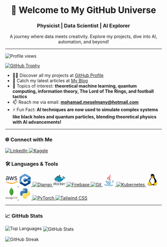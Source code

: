 <h1 align="center">🌌 Welcome to My GitHub Universe</h1>
<h3 align="center">Physicist | Data Scientist | AI Explorer</h3>
<p align="center">A journey where data meets creativity. Explore my projects, dive into AI, automation, and beyond!</p>

---

<p align="left">
    <img src="https://komarev.com/ghpvc/?username=mohamed-moslemani&label=Profile%20Views&color=0e75b6&style=flat" alt="Profile views" />
</p>

<p align="left">
    <a href="https://github.com/ryo-ma/github-profile-trophy">
        <img src="https://github-profile-trophy.vercel.app/?username=mohamed-moslemani&theme=blue" alt="GitHub Trophy" />
    </a>
</p>

- 👨‍💻 Discover all my projects at [GitHub Profile](https://github.com/Mohamed-Moslemani)
- 📝 Catch my latest articles at [My Blog](https://meselmanysblog.wordpress.com/)
- 💬 Topics of interest: **theoretical machine learning, quantum computing, information theory, The Lord of The Rings, and football tactics**
- 📫 Reach me via email: **mohamad.meselmany@hotmail.com**
- ⚡ Fun Fact: **AI techniques are now used to simulate complex systems like black holes and quantum particles, blending theoretical physics with AI advancements!**

---

<h3 align="left">🌐 Connect with Me</h3>
<p align="left">
    <a href="https://linkedin.com/in/mohamed-moslemani" target="_blank">
        <img src="https://raw.githubusercontent.com/rahuldkjain/github-profile-readme-generator/master/src/images/icons/Social/linked-in-alt.svg" alt="LinkedIn" width="40" height="40" />
    </a>
    <a href="https://kaggle.com/msl3122" target="_blank">
        <img src="https://raw.githubusercontent.com/rahuldkjain/github-profile-readme-generator/master/src/images/icons/Social/kaggle.svg" alt="Kaggle" width="40" height="40" />
    </a>
</p>

<h3 align="left">🛠️ Languages & Tools</h3>
<p align="left">
    <a href="https://aws.amazon.com" target="_blank">
        <img src="https://raw.githubusercontent.com/devicons/devicon/master/icons/amazonwebservices/amazonwebservices-original-wordmark.svg" alt="AWS" width="40" height="40"/>
    </a>
    <a href="https://www.w3schools.com/cpp/" target="_blank">
        <img src="https://raw.githubusercontent.com/devicons/devicon/master/icons/cplusplus/cplusplus-original.svg" alt="C++" width="40" height="40"/>
    </a>
    <a href="https://www.djangoproject.com/" target="_blank">
        <img src="https://cdn.worldvectorlogo.com/logos/django.svg" alt="Django" width="40" height="40"/>
    </a>
    <a href="https://www.docker.com/" target="_blank">
        <img src="https://raw.githubusercontent.com/devicons/devicon/master/icons/docker/docker-original-wordmark.svg" alt="Docker" width="40" height="40"/>
    </a>
    <a href="https://firebase.google.com/" target="_blank">
        <img src="https://www.vectorlogo.zone/logos/firebase/firebase-icon.svg" alt="Firebase" width="40" height="40"/>
    </a>
    <a href="https://git-scm.com/" target="_blank">
        <img src="https://www.vectorlogo.zone/logos/git-scm/git-scm-icon.svg" alt="Git" width="40" height="40"/>
    </a>
    <a href="https://www.java.com" target="_blank">
        <img src="https://raw.githubusercontent.com/devicons/devicon/master/icons/java/java-original.svg" alt="Java" width="40" height="40"/>
    </a>
    <a href="https://kubernetes.io" target="_blank">
        <img src="https://www.vectorlogo.zone/logos/kubernetes/kubernetes-icon.svg" alt="Kubernetes" width="40" height="40"/>
    </a>
    <a href="https://www.linux.org/" target="_blank">
        <img src="https://raw.githubusercontent.com/devicons/devicon/master/icons/linux/linux-original.svg" alt="Linux" width="40" height="40"/>
    </a>
    <a href="https://www.mongodb.com/" target="_blank">
        <img src="https://raw.githubusercontent.com/devicons/devicon/master/icons/mongodb/mongodb-original-wordmark.svg" alt="MongoDB" width="40" height="40"/>
    </a>
    <a href="https://www.python.org" target="_blank">
        <img src="https://raw.githubusercontent.com/devicons/devicon/master/icons/python/python-original.svg" alt="Python" width="40" height="40"/>
    </a>
    <a href="https://pytorch.org/" target="_blank">
        <img src="https://www.vectorlogo.zone/logos/pytorch/pytorch-icon.svg" alt="PyTorch" width="40" height="40"/>
    </a>
    <a href="https://tailwindcss.com/" target="_blank">
        <img src="https://www.vectorlogo.zone/logos/tailwindcss/tailwindcss-icon.svg" alt="Tailwind CSS" width="40" height="40"/>
    </a>
</p>

---

<h3 align="left">📈 GitHub Stats</h3>
<p align="left">
    <img align="left" src="https://github-readme-stats.vercel.app/api/top-langs?username=mohamed-moslemani&show_icons=true&locale=en&layout=compact&theme=blue" alt="Top Languages" />
</p>

<p>&nbsp;<img align="center" src="https://github-readme-stats.vercel.app/api?username=mohamed-moslemani&show_icons=true&locale=en&theme=blue" alt="GitHub Stats" /></p>

<p><img align="center" src="https://github-readme-streak-stats.herokuapp.com/?user=mohamed-moslemani&theme=blue" alt="GitHub Streak" /></p>

